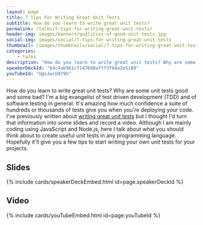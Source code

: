 ```yaml
---
layout: page
title: 7 Tips For Writing Great Unit Tests
subtitle: How do you learn to write great unit tests?
permalink: /talks/7-tips-for-writing-great-unit-tests/
header-img: images/banners/qualities-of-good-unit-tests.jpg
social-img: images/social/7-tips-for-writing-great-unit-tests
thumbnail: /images/thumbnails/social/7-tips-for-writing-great-unit-tests-thumb.jpg
categories:
    - talks
description: "How do you learn to write great unit tests? Why are some unit tests good and some bad? Here I talk about 7 tips for writing great unit tests and gaining confidence in your code."
speakerDeckId: "b4c4ab961cf1476d8afff3f68a2e5189"
youTubeId: "UgsJwcG979U"
---
```


How do you learn to write great unit tests? Why are some unit tests good and some bad? I'm a big evangelist of test driven development (TDD) and of software testing in general. It's amazing how much confidence a suite of hundreds or thousands of tests give you when you're deploying your code. I've previously written about [writing great unit tests](/how-to-write-high-quality-unit-tests/) but I thought I'd turn that information into some slides and record a video. Although I am mainly coding using JavaScript and Node.js, here I talk about what you should think about to create useful unit tests in any programming language. Hopefully it'll give you a few tips to start writing your own unit tests for your projects.

## Slides

{% include cards/speakerDeckEmbed.html id=page.speakerDeckId %}

## Video

{% include cards/youTubeEmbed.html id=page.youTubeId %}
